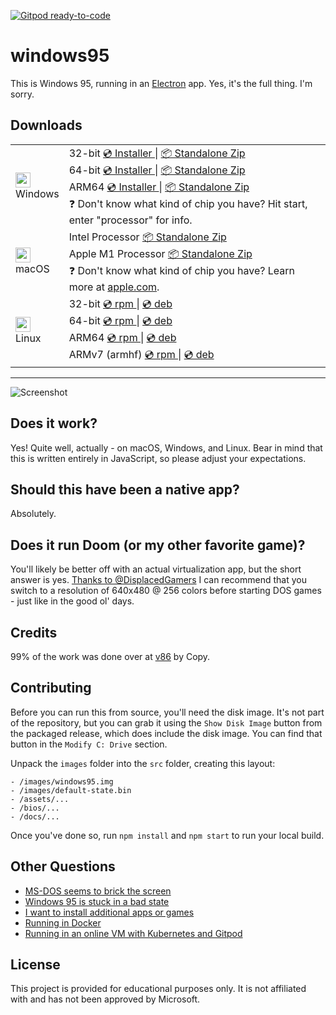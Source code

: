 [![Gitpod ready-to-code](https://img.shields.io/badge/Gitpod-ready--to--code-blue?logo=gitpod)](https://gitpod.io/#https://github.com/felixrieseberg/windows95)

# windows95

This is Windows 95, running in an [Electron](https://electronjs.org/) app. Yes, it's the full thing. I'm sorry.

## Downloads

<table class="is-fullwidth">
</thead>
<tbody>
</tbody>
  <tr>
    <td>
      <img src="./.github/images/windows.png" width="24"><br />
      Windows
    </td>
    <td>
      <span>32-bit</span>
      <a href="https://github.com/felixrieseberg/windows95/releases/download/v2.3.0/windows95-2.3.0-setup-ia32.exe">
        💿 Installer
      </a> |
      <a href="https://github.com/felixrieseberg/windows95/releases/download/v2.3.0/windows95-win32-ia32-2.3.0.zip">
        📦 Standalone Zip
      </a>
      <br />
      <span>64-bit</span>
      <a href="https://github.com/felixrieseberg/windows95/releases/download/v2.3.0/windows95-2.3.0-setup-x64.exe">
        💿 Installer
      </a> |
      <a href="https://github.com/felixrieseberg/windows95/releases/download/v2.3.0/windows95-win32-ia32-2.3.0.zip">
        📦 Standalone Zip
      </a><br />
      <span>ARM64</span>
      <a href="https://github.com/felixrieseberg/windows95/releases/download/v2.3.0/windows95-2.3.0-setup-arm64.exe">
        💿 Installer
      </a> |
      <a href="https://github.com/felixrieseberg/windows95/releases/download/v2.3.0/windows95-win32-ia32-2.3.0.zip">
        📦 Standalone Zip
      </a><br />
      <span>
        ❓ Don't know what kind of chip you have? Hit start, enter "processor" for info.
      </span>
    </td>
  </tr>
  <tr>
    <td>
      <img src="./.github/images/macos.png" width="24"><br />
      macOS
    </td>
    <td>
      <span>Intel Processor</span>
      <a href="https://github.com/felixrieseberg/windows95/releases/download/v2.3.0/windows95-darwin-x64-2.3.0.zip">
        📦 Standalone Zip
      </a><br />
      <span>Apple M1 Processor</span>
      <a href="https://github.com/felixrieseberg/windows95/releases/download/v2.3.0/windows95-darwin-arm64-2.3.0.zip">
        📦 Standalone Zip
      </a><br />
      <span>
        ❓ Don't know what kind of chip you have? Learn more at <a href="https://support.apple.com/en-us/HT211814">apple.com</a>.
      </span>
    </td>
  </tr>
  <tr>
    <td>
      <img src="./.github/images/linux.png" width="24"><br />
      Linux
    </td>
    <td>
      <span>32-bit</span>
      <a href="https://github.com/felixrieseberg/windows95/releases/download/v2.3.0/windows95-2.3.0-1.i386.rpm">
        💿 rpm
      </a> |
      <a href="https://github.com/felixrieseberg/windows95/releases/download/v2.3.0/windows95_2.3.0_i386.deb">
        💿 deb
      </a><br />
      <span>64-bit</span>
      <a href="https://github.com/felixrieseberg/windows95/releases/download/v2.3.0/windows95-2.3.0-1.x86_64.rpm">
        💿 rpm
      </a> |
      <a href="https://github.com/felixrieseberg/windows95/releases/download/v2.3.0/windows95_2.3.0_amd64.deb">
        💿 deb
      </a><br />
      <span>ARM64</span>
      <a href="https://github.com/felixrieseberg/windows95/releases/download/v2.3.0/windows95-2.3.0-1.arm64.rpm">
        💿 rpm
      </a> |
      <a href="https://github.com/felixrieseberg/windows95/releases/download/v2.3.0/windows95_2.3.0_arm64.deb">
        💿 deb
      </a><br />
      <span>ARMv7 (armhf)</span>
      <a href="https://github.com/felixrieseberg/windows95/releases/download/v2.3.0/windows95-2.3.0-1.arm64.rpm">
        💿 rpm
      </a> |
      <a href="https://github.com/felixrieseberg/windows95/releases/download/v2.3.0/windows95_2.3.0_armhf.deb">
        💿 deb
      </a>
    </td>
  </tr>
</table>

<hr />

![Screenshot](https://user-images.githubusercontent.com/1426799/44532591-4ceb3680-a6a8-11e8-8c2c-bc29f3bfdef7.png)

## Does it work?
Yes! Quite well, actually - on macOS, Windows, and Linux. Bear in mind that this is written entirely in JavaScript, so please adjust your expectations.

## Should this have been a native app?
Absolutely.

## Does it run Doom (or my other favorite game)?
You'll likely be better off with an actual virtualization app, but the short answer is yes. [Thanks to
@DisplacedGamers](https://youtu.be/xDXqmdFxofM) I can recommend that you switch to a resolution of
640x480 @ 256 colors before starting DOS games - just like in the good ol' days.

## Credits

99% of the work was done over at [v86](https://github.com/copy/v86/) by Copy.

## Contributing

Before you can run this from source, you'll need the disk image. It's not part of the
repository, but you can grab it using the `Show Disk Image` button from the packaged
release, which does include the disk image. You can find that button in the
`Modify C: Drive` section.

Unpack the `images` folder into the `src` folder, creating this layout:

```
- /images/windows95.img
- /images/default-state.bin
- /assets/...
- /bios/...
- /docs/...
```

Once you've done so, run `npm install` and `npm start` to run your local build.

## Other Questions

 * [MS-DOS seems to brick the screen](./HELP.md#ms-dos-seems-to-brick-the-screen)
 * [Windows 95 is stuck in a bad state](./HELP.md#windows-95-is-stuck-in-a-bad-state)
 * [I want to install additional apps or games](./HELP.md#i-want-to-install-additional-apps-or-games)
 * [Running in Docker](./docs/docker-instructions.md)
 * [Running in an online VM with Kubernetes and Gitpod](./docs/docker-kubernetes-gitpod.md)

## License

This project is provided for educational purposes only. It is not affiliated with and has
not been approved by Microsoft.
